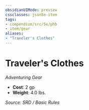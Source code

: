```yaml
---
obsidianUIMode: preview
cssclasses: json5e-item
tags:
- compendium/src/5e/phb
- item/gear
aliases: 
- "Traveler's Clothes"
---
```

# Traveler's Clothes
*Adventuring Gear*  

- **Cost**: 2 gp
- **Weight**: 4.0 lbs.

*Source: SRD / Basic Rules*